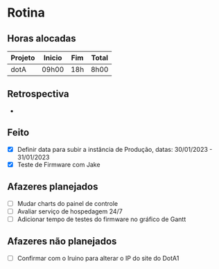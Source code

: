 # Rotina

## Horas alocadas

Projeto | Inicio | Fim | Total
--------|-------|-------|------
dotA    | 09h00 | 18h | 8h00

## Retrospectiva

- 

## Feito

- [x] Definir data para subir a instância de Produção, datas: 30/01/2023 - 31/01/2023
- [x] Teste de Firmware com Jake

## Afazeres planejados

- [ ] Mudar charts do painel de controle
- [ ] Avaliar serviço de hospedagem 24/7
- [ ] Adicionar tempo de testes do firmware no gráfico de Gantt

## Afazeres não planejados

- [ ] Confirmar com o Iruino para alterar o IP do site do DotA1


<!--stackedit_data:
eyJoaXN0b3J5IjpbLTE0MTE2ODA0NTksLTM1NTUyOTMwMyw1OT
EwMDU4NjQsMzE5ODE5ODM3LC0xNDYyNDQ3NTQ2LDE2Mzg0ODI5
NjIsLTEyMDcyMTQ0NDAsMjA2MTU3NTc2NSwyMTEzNDg5OTY5LD
EwNjg3OTI3LC02ODg0NTk2ODgsLTI1MDIzNzY2MCw0ODQyMTQ0
Nyw0Nzg2MTUzMDMsMTczNjE5MDUwOCwtMTE3OTc4MzY5OSwyMD
YxODEyMDM3LDIwNjQxMzUxMjEsLTgwMTY5MTQ1MiwxNzA4NjA4
MTQ3XX0=
-->